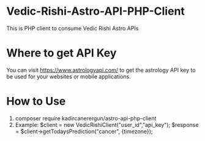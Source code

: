 Vedic-Rishi-Astro-API-PHP-Client
================================

This is PHP client to consume Vedic Rishi Astro APIs

Where to get API Key
====================

You can visit https://www.astrologyapi.com/ to get the astrology API key to be used for your websites or
mobile applications.

How to Use
==========

1. composer require kadircanerergun/astro-api-php-client
2. Example: $client = new VedicRishiClient("user_id","api_key");
            $response = $client->getTodaysPrediction("cancer", {timezone});
